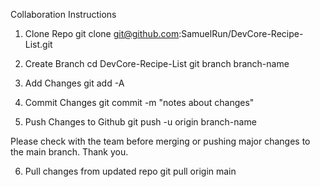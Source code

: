 Collaboration Instructions

1. Clone Repo
git clone git@github.com:SamuelRun/DevCore-Recipe-List.git

2. Create Branch
cd DevCore-Recipe-List
git branch branch-name

3. Add Changes
git add -A

4. Commit Changes
git commit -m "notes about changes"

5. Push Changes to Github
git push -u origin branch-name

Please check with the team before merging or pushing major changes to the main branch.  Thank you.

6. Pull changes from updated repo
git pull origin main